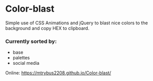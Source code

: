 # Color-blast

Simple use of CSS Animations and jQuery to blast nice colors to the background and copy HEX to clipboard.
### Currently sorted by: 
 * base
 * palettes
 * social media
 
 
 Online: https://mtrybus2208.github.io/Color-blast/

 
 
